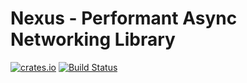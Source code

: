 # Nexus - Performant Async Networking Library

[![crates.io](http://meritbadge.herokuapp.com/nexus)](https://crates.io/crates/nexus)
[![Build Status](https://travis-ci.org/crhino/nexus.svg?branch=master)](https://travis-ci.org/crhino/nexus)
